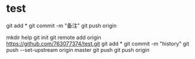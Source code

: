# test
git add *
git commit -m "备注"
git push origin

mkdir help
git init
git remote add origin  https://github.com/763077374/test.git
git add *
git commit -m "history"
 git push --set-upstream origin master
git push
git push origin

